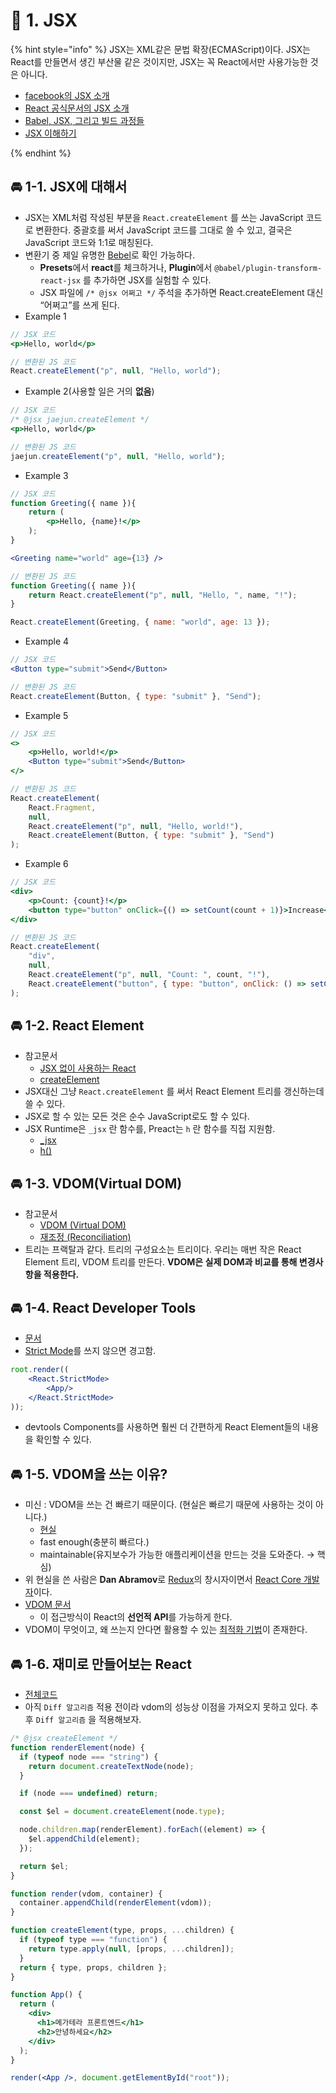 # 🌈 1. JSX

{% hint style="info" %}
JSX는 XML같은 문법 확장(ECMAScript)이다. JSX는 React를 만들면서 생긴 부산물 같은 것이지만, JSX는 꼭 React에서만 사용가능한 것은 아니다.

- [facebook의 JSX 소개](https://facebook.github.io/jsx/)
- [React 공식문서의 JSX 소개](https://ko.reactjs.org/docs/introducing-jsx.html)
- [Babel, JSX, 그리고 빌드 과정들](https://ko.reactjs.org/docs/faq-build.html)
- [JSX 이해하기](https://ko.reactjs.org/docs/jsx-in-depth.html)

{% endhint %}

## 🚘 1-1. JSX에 대해서

- JSX는 XML처럼 작성된 부분을 `React.createElement` 를 쓰는 JavaScript 코드로 변환한다. 중괄호를 써서 JavaScript 코드를 그대로 쓸 수 있고, 결국은 JavaScript 코드와 1:1로 매칭된다.
- 변환기 중 제일 유명한 [Bebel](https://babeljs.io/repl)로 확인 가능하다.
    - **Presets**에서 **react**를 체크하거나, **Plugin**에서 `@babel/plugin-transform-react-jsx` 를 추가하면 JSX를 실험할 수 있다.
    - JSX 파일에 `/* @jsx 어쩌고 */` 주석을 추가하면 React.createElement 대신 “어쩌고”를 쓰게 된다.
- Example 1

```jsx
// JSX 코드
<p>Hello, world</p>

// 변환된 JS 코드
React.createElement("p", null, "Hello, world");
```

- Example 2(사용할 일은 거의 **없음**)

```jsx
// JSX 코드
/* @jsx jaejun.createElement */
<p>Hello, world</p>

// 변환된 JS 코드
jaejun.createElement("p", null, "Hello, world");
```

- Example 3

```jsx
// JSX 코드
function Greeting({ name }){
	return (
		<p>Hello, {name}!</p>
	);
}

<Greeting name="world" age={13} />

// 변환된 JS 코드
function Greeting({ name }){
	return React.createElement("p", null, "Hello, ", name, "!");
}

React.createElement(Greeting, { name: "world", age: 13 });
```

- Example 4

```jsx
// JSX 코드
<Button type="submit">Send</Button>

// 변환된 JS 코드
React.createElement(Button, { type: "submit" }, "Send");
```

- Example 5

```jsx
// JSX 코드
<>
	<p>Hello, world!</p>
	<Button type="submit">Send</Button>
</>

// 변환된 JS 코드
React.createElement(
	React.Fragment,
	null,
	React.createElement("p", null, "Hello, world!"),
	React.createElement(Button, { type: "submit" }, "Send")
);
```

- Example 6

```jsx
// JSX 코드
<div>
	<p>Count: {count}!</p>
	<button type="button" onClick={() => setCount(count + 1)}>Increase</button>
</div>

// 변환된 JS 코드
React.createElement(
	"div",
	null,
	React.createElement("p", null, "Count: ", count, "!"),
	React.createElement("button", { type: "button", onClick: () => setCount(count + 1) }, "Increase")
);
```

## 🚘 1-2. React Element

- 참고문서
    - [JSX 없이 사용하는 React](https://ko.reactjs.org/docs/react-without-jsx.html)
    - [createElement](https://beta.reactjs.org/reference/react/createElement)
- JSX대신 그냥 `React.createElement` 를 써서 React Element 트리를 갱신하는데 쓸 수 있다.
- JSX로 할 수 있는 모든 것은 순수 JavaScript로도 할 수 있다.
- JSX Runtime은 `_jsx` 란 함수를, Preact는 `h` 란 함수를 직접 지원함.
    - [_jsx](https://reactjs.org/blog/2020/09/22/introducing-the-new-jsx-transform.html)
    - [h()](https://preactjs.com/guide/v10/api-reference/#h--createelement)

## 🚘 1-3. VDOM(Virtual DOM)

- 참고문서
    - [VDOM (Virtual DOM)](https://ko.reactjs.org/docs/faq-internals.html)
    - [재조정 (Reconciliation)](https://ko.reactjs.org/docs/reconciliation.html)
- 트리는 프랙탈과 같다. 트리의 구성요소는 트리이다. 우리는 매번 작은 React Element 트리, VDOM 트리를 만든다. **VDOM은 실제 DOM과 비교를 통해 변경사항을 적용한다.**

## 🚘 1-4. React Developer Tools

- [문서](https://github.com/facebook/react/tree/main/packages/react-devtools-extensions)
- [Strict Mode](https://ko.reactjs.org/docs/strict-mode.html)를 쓰지 않으면 경고함.

```jsx
root.render((
	<React.StrictMode>
		<App/>
	</React.StrictMode>
));
```

- devtools Components를 사용하면 훨씬 더 간편하게 React Element들의 내용을 확인할 수 있다.

## 🚘 1-5. VDOM을 쓰는 이유?

- 미신 : VDOM을 쓰는 건 빠르기 때문이다. (현실은 빠르기 때문에 사용하는 것이 아니다.)
    - [현실](https://twitter.com/dan_abramov/status/842329893044146176)
    - fast enough(충분히 빠르다.)
    - maintainable(유지보수가 가능한 애플리케이션을 만드는 것을 도와준다. → 핵심)
- 위 현실을 쓴 사람은 **Dan Abramov**로 [Redux](https://redux.js.org/)의 창시자이면서 [React Core 개발자](https://beta.reactjs.org/community/team)이다.
- [VDOM 문서](https://ko.reactjs.org/docs/faq-internals.html)
    - 이 접근방식이 React의 **선언적 API**를 가능하게 한다.
- VDOM이 무엇이고, 왜 쓰는지 안다면 활용할 수 있는 [최적화 기법](https://ko.reactjs.org/docs/optimizing-performance.html)이 존재한다.

## 🚘 1-6. 재미로 만들어보는 React

- [전체코드](https://github.com/JaeMeDev/tiny-react)
- 아직 `Diff 알고리즘` 적용 전이라 vdom의 성능상 이점을 가져오지 못하고 있다. 추후 `Diff 알고리즘` 을 적용해보자.

```jsx
/* @jsx createElement */
function renderElement(node) {
  if (typeof node === "string") {
    return document.createTextNode(node);
  }

  if (node === undefined) return;

  const $el = document.createElement(node.type);

  node.children.map(renderElement).forEach((element) => {
    $el.appendChild(element);
  });

  return $el;
}

function render(vdom, container) {
  container.appendChild(renderElement(vdom));
}

function createElement(type, props, ...children) {
  if (typeof type === "function") {
    return type.apply(null, [props, ...children]);
  }
  return { type, props, children };
}

function App() {
  return (
    <div>
      <h1>메가테라 프론트엔드</h1>
      <h2>안녕하세요</h2>
    </div>
  );
}

render(<App />, document.getElementById("root"));
```
